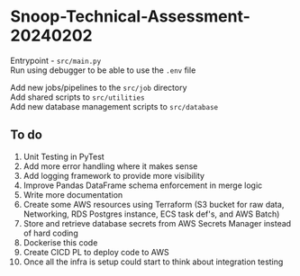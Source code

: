 # Snoop-Technical-Assessment-20240202

Entrypoint - `src/main.py`  
Run using debugger to be able to use the `.env` file

Add new jobs/pipelines to the `src/job` directory  
Add shared scripts to `src/utilities`  
Add new database management scripts to `src/database`


## To do 
1. Unit Testing in PyTest
2. Add more error handling where it makes sense
3. Add logging framework to provide more visibility
4. Improve Pandas DataFrame schema enforcement in merge logic
5. Write more documentation
6. Create some AWS resources using Terraform (S3 bucket for raw data, Networking, RDS Postgres instance, ECS task def's, and AWS Batch)
7. Store and retrieve database secrets from AWS Secrets Manager instead of hard coding
8. Dockerise this code
9. Create CICD PL to deploy code to AWS
10. Once all the infra is setup could start to think about integration testing